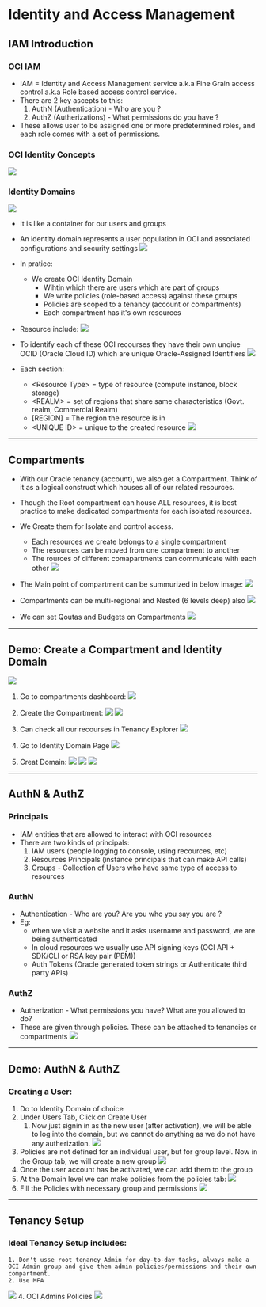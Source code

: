 # Identity and Access Management

## IAM Introduction

### OCI IAM
- IAM = Identity and Access Management service a.k.a Fine Grain access control a.k.a Role based access control service.
- There are 2 key ascepts to this:
    1. AuthN (Authentication) - Who are you ?
    2. AuthZ (Autherizations) - What permissions do you have ?
- These allows user to be assigned one or more predetermined roles, and each role comes with a set of permissions.

### OCI Identity Concepts
![](../assets/ociIAMconcepts.jpeg)

### Identity Domains
![](../assets/identitydomains.jpeg)
- It is like a container for our users and groups
- An identity domain represents a user population in OCI and associated configurations and security settings
![](../assets/identiitydomaindiagrame.png)
- In pratice:
    - We create OCI Identity Domain
        - Wihtin which there are users which are part of groups
        - We write policies (role-based access) against these groups
        - Policies are scoped to a tenancy (account or compartments)
        - Each compartment has it's own resources
- Resource include:
![](../assets/resources.png)

- To identify each of these OCI recourses they have their own unqiue OCID (Oracle Cloud ID) which are unique Oracle-Assigned Identifiers
![](../assets/ocid.png)
- Each section:
    - \<Resource Type\> = type of resource (compute instance, block storage)
    - \<REALM\> = set of regions that share same characteristics (Govt. realm, Commercial Realm)
    - \[REGION\] = The region the resource is in
    - \<UNIQUE ID\> = unique to the created resource
![](../assets/egocids.png)

---

## Compartments

- With our Oracle tenancy (account), we also get a Compartment. Think of it as a logical construct which houses all of our related resources.
- Though the Root compartment can house ALL resources, it is best practice to make dedicated compartments for each isolated resources.

- We Create them for Isolate and control access.
    - Each resources we create belongs to a single compartment
    - The resources can be moved from one compartment to another
    - The rources of different comapartments can communicate with each other
![](../assets/compartments.png)

- The Main point of compartment can be summurized in below image:
![](../assets/egcompartmentAccess.png)

- Compartments can be multi-regional and Nested (6 levels deep) also
![](../assets/multiregionCompartment.png)

- We can set Qoutas and Budgets on Compartments
![](../assets/qoutas&budgets.png)

---

## Demo: Create a Compartment and Identity Domain
![](../assets/compartment&IdentityDomain.jpeg)

1. Go to compartments dashboard:
![](../assets/go2compartments.png)

2. Create the Compartment:
![](../assets/createCompartment.png)
![](../assets/compartmentMade.png)

3. Can check all our recourses in Tenancy Explorer
![](../assets/tenancyExplorer.png)

4. Go to Identity Domain Page
![](../assets/go2domains.png)

5. Creat Domain:
![](../assets/createDomainBtn.png)
![](../assets/fillDetails.png)
![](../assets/clickCreateDomain.png)

---

## AuthN & AuthZ

### Principals

- IAM entities that are allowed to interact with OCI resources
- There are two kinds of principals:
    1. IAM users (people logging to console, using recources, etc)
    2. Resources Principals (instance principals that can make API calls)
    3. Groups - Collection of Users who have same type of access to resources

### AuthN
- Authentication - Who are you? Are you who you say you are ?
- Eg:
    - when we visit a website and it asks username and password, we are being authenticated
    - In cloud resources we usually use API signing keys (OCI API + SDK/CLI or RSA key pair (PEM))
    - Auth Tokens (Oracle generated token strings or Authenticate third party APIs)

### AuthZ
- Autherization - What permissions you have? What are you allowed to do?
- These are given through policies. These can be attached to tenancies or compartments
![](../assets/AuthZpoliciesSyntax.png)

---

## Demo: AuthN & AuthZ

### Creating a User:
1. Do to Identity Domain of choice
2. Under Users Tab, Click on Create User
    1. Now just signin in as the new user (after activation), we will be able to log into the domain, but we cannot do anything as we do not have any autherization.
![](../assets/createUser.png)
3. Policies are not defined for an individual user, but for group level. Now in the Group tab, we will create a new group
![](../assets/createGroup.png)
4. Once the user account has be activated, we can add them to the group
5. At the Domain level we can make policies from the policies tab:
![](../assets/createPolicies.png)
6. Fill the Policies with necessary group and permissions
![](../assets/fillPolicyForm.png)

---

## Tenancy Setup

### Ideal Tenancy Setup includes:
    1. Don't usse root tenancy Admin for day-to-day tasks, always make a OCI Admin group and give them admin policies/permissions and their own compartment.
    2. Use MFA
![](../assets/idealTenancySetup.png)
4. OCI Admins Policies
![](../assets/OCIAdminPolicies.png)
